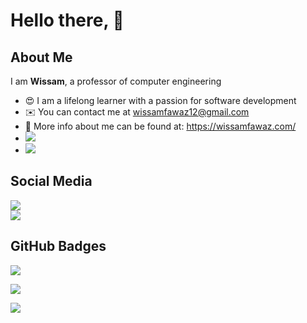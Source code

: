 # Hello there, 👋

## About Me

I am <strong>Wissam</strong>, a professor of computer engineering
- 😍 I am a lifelong learner with a passion for software development 
- ✉️ You can contact me at [wissamfawaz12@gmail.com](mailto:wissamfawaz12@gmail.com)
- 🔗 More info about me can be found at: https://wissamfawaz.com/
- <a href="https://www.github.com/wissamfawaz"><img
src="https://img.shields.io/github/followers/wissamfawaz?logo=github&style=for-the-badge&color=0891b2&labelColor=1c1917" /></a>
- <a href="https://www.github.com/wissamfawaz"><img
src="https://hits.seeyoufarm.com/api/count/incr/badge.svg?url=https%3A%2F%2Fgithub.com%2Fwissamfawaz1212%2Fhit-counter" /></a>

## Social Media 

<a href="https://www.linkedin.com/in/wissam-fawaz-6b440839/">
  <img src="https://img.shields.io/badge/LinkedIn-0077B5?style=for-the-badge&logo=linkedin&logoColor=white" />
</a>
<br />
<a href= "https://www.twitter.com/wissam_f/">
  <img src="https://img.shields.io/badge/Twitter-1DA1F2?style=for-the-badge&logo=twitter&logoColor=white" />
</a>

## GitHub Badges

<a href="http://www.github.com/wissamfawaz"><img src="https://github-readme-stats.vercel.app/api?username=wissamfawaz" /></a>

<a href="http://www.github.com/wissamfawaz"><img src="https://github-readme-stats.vercel.app/api/top-langs/?username=wissamfawaz" /></a>

<a href="http://www.github.com/wissamfawaz"><img src="https://github-profile-summary-cards.vercel.app/api/cards/profile-details?username=wissamfawaz&theme=vue" /></a>
